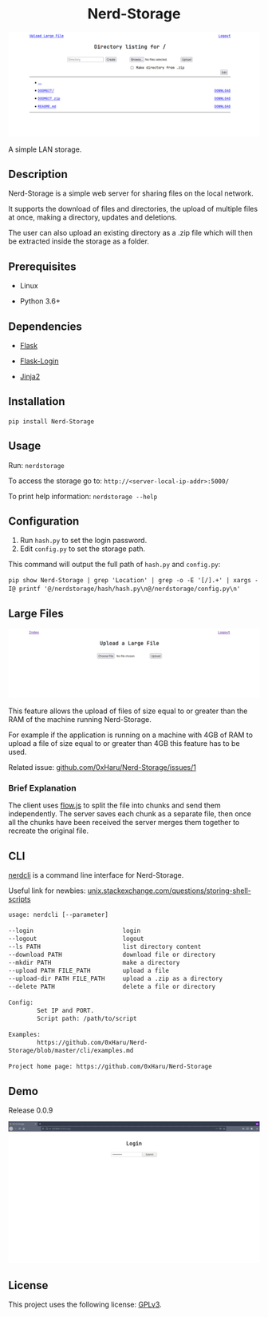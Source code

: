 <div align="center">
<h1>Nerd-Storage</h1>
</div>

![](https://raw.githubusercontent.com/0xHaru/Nerd-Storage/master/media/screenshot.png)

A simple LAN storage.

## Description

Nerd-Storage is a simple web server for sharing files on the local network.

It supports the download of files and directories, the upload of multiple files at once, making a directory, updates and deletions.

The user can also upload an existing directory as a .zip file which will then be extracted inside the storage as a folder.

## Prerequisites

-   Linux

-   Python 3.6+

## Dependencies

-   [Flask](https://pypi.org/project/Flask/)

-   [Flask-Login](https://pypi.org/project/Flask-Login/)

-   [Jinja2](https://pypi.org/project/Jinja2/)

## Installation

`pip install Nerd-Storage`

## Usage

Run: `nerdstorage`

To access the storage go to: `http://<server-local-ip-addr>:5000/`

To print help information: `nerdstorage --help`

## Configuration

1. Run `hash.py` to set the login password.
2. Edit `config.py` to set the storage path.

This command will output the full path of `hash.py` and `config.py`:

`pip show Nerd-Storage | grep 'Location' | grep -o -E '[/].+' | xargs -I@ printf '@/nerdstorage/hash/hash.py\n@/nerdstorage/config.py\n'`

## Large Files

![](./media/large_file.png)

This feature allows the upload of files of size equal to or greater than the RAM of the machine running Nerd-Storage.

For example if the application is running on a machine with 4GB of RAM to upload a file of size equal to or greater than 4GB this feature has to be used.

Related issue: [github.com/0xHaru/Nerd-Storage/issues/1](https://github.com/0xHaru/Nerd-Storage/issues/1)

### Brief Explanation

The client uses [flow.js](https://github.com/flowjs/flow.js/) to split the file into chunks and send them independently. The server saves each chunk as a separate file, then once all the chunks have been received the server merges them together to recreate the original file.

## CLI

[nerdcli](https://github.com/0xHaru/Nerd-Storage/blob/master/cli/nerdcli.sh) is a command line interface for Nerd-Storage.

Useful link for newbies: [unix.stackexchange.com/questions/storing-shell-scripts](https://unix.stackexchange.com/questions/201768/storing-shell-scripts)

```
usage: nerdcli [--parameter]

--login                         login
--logout                        logout
--ls PATH                       list directory content
--download PATH                 download file or directory
--mkdir PATH                    make a directory
--upload PATH FILE_PATH         upload a file
--upload-dir PATH FILE_PATH     upload a .zip as a directory
--delete PATH                   delete a file or directory

Config:
        Set IP and PORT.
        Script path: /path/to/script

Examples:
        https://github.com/0xHaru/Nerd-Storage/blob/master/cli/examples.md

Project home page: https://github.com/0xHaru/Nerd-Storage
```

## Demo

Release 0.0.9

![](https://raw.githubusercontent.com/0xHaru/Nerd-Storage/master/media/demo.gif)

## License

This project uses the following license: [GPLv3](https://github.com/0xHaru/Nerd-Storage/blob/master/LICENSE).
